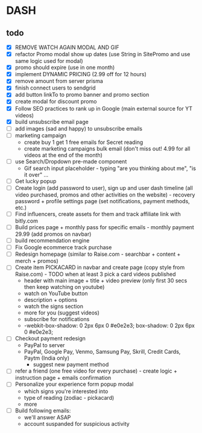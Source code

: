 # DASH

## todo

- [x] REMOVE WATCH AGAIN MODAL AND GIF
- [x] refactor Promo modal show up dates (use String in SitePromo and use same logic used for modal)
- [x] promo should expire (use in one month)
- [x] implement DYNAMIC PRICING (2.99 off for 12 hours)
- [x] remove amount from server prisma
- [x] finish connect users to sendgrid
- [x] add button linkTo to promo banner and promo section
- [x] create modal for discount promo
- [x] Follow SEO practices to rank up in Google (main external source for YT videos)
- [x] build unsubscribe email page
- [ ] add images (sad and happy) to unsubscribe emails
- [ ] marketing campaign
	- create buy 1 get 1 free emails for Secret reading
	- create marketing campaigns bulk email (don't miss out! 4.99 for all videos at the end of the month)
- [ ] use Search/Dropdown pre-made component
  - Gif search input placeholder - typing "are you thinking about me", "is it over" ...
- [ ] Get lucky popup
- [ ] Create login (add password to user), sign up and user dash timeline (all video purchased, promos and other activities on the website) - recovery password + profile settings page (set notifications, payment methods, etc.)
- [ ] Find influencers, create assets for them and track affiliate link with bitly.com
- [ ] Build prices page + monthly pass for specific emails - monthly payment 29.99 (add promos on navbar)
- [ ] build recommendation engine
- [ ] Fix Google ecommerce track purchase
- [ ] Redesign homepage (similar to Raise.com - searchbar + content + merch + promos)
- [ ] Create item PICKACARD in navbar and create page (copy style from Raise.com) - TODO when at least 3 pick a card videos published 
  - header with main image + title + video preview (only first 30 secs then keep watching on youtube)
  - watch on YouTube button
  - description + options
  - watch the signs section
  - more for you (suggest videos)
  - subscribe for notifications
  - -webkit-box-shadow: 0 2px 6px 0 #e0e2e3; box-shadow: 0 2px 6px 0 #e0e2e3;
- [ ] Checkout payment redesign 
  - PayPal to server
  - PayPal, Google Pay, Venmo, Samsung Pay, Skrill, Credit Cards, Paytm (India only)
    - suggest new payment method 
- [ ] refer a friend (one free video for every purchase) - create logic + instruction page + emails confirmation
- [ ] Personalize your experience form popup modal
  - which signs you're interested into
  - type of reading (zodiac - pickacard)
  - more
- [ ] Build following emails: 
	- we'll answer ASAP
	- account suspanded for suspicious activity
